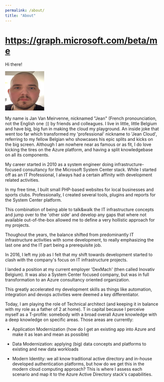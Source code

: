 ```yaml
---
permalink: /about/
title: "About"
---
```

# https://graph.microsoft.com/beta/me

Hi there!

<img src="/assets/images/1.png" width="128px" height="128px" />

My name is Jan Van Meirvenne, nicknamed "Jean" (French pronounciation, not the English one :)) by friends and colleagues. I live in little, little Belgium and have big, big fun in making the cloud my playground. An inside joke that went too far which transformed my 'professional' nickname to 'Jean Cloud', referring to my fellow Belgian who showcases his epic splits and kicks on the big screen. Although I am nowhere near as famous or as fit, I do love kicking the tires on the Azure platform, and having a split knowledgebase on all its components.

My career started in 2010 as a system engineer doing infrastructure-focused consultancy for the Microsoft System Center stack. While I started off as an IT Professional, I always had a certain affinity with development related activities.

In my free time, I built small PHP-based websites for local businesses and sports clubs. Professionally, I created several tools, plugins and reports for the System Center platform.

This combination of being able to talk&walk the IT infrastructure concepts and jump over to the 'other side' and develop any gaps that where not available out-of-the-box allowed me to define a very hollistic approach for my projects.

Thoughout the years, the balance shifted from predominantly IT infrastructure activities with some development, to really emphasizing the last one and the IT part being a prerequisite job.

In 2016, I left my job as I felt that my shift towards development started to clash with the company's focus on IT infrastructure projects.

I landed a position at my current employer 'DexMach' (then called Inovativ Belgium). It was also a System Center focused company, but was in full transformation to an Azure consultancy oriented organization.

This greatly accelerated my development skills as things like automation, integration and devops activities were deemed a key differentiator.

Today, I am playing the role of Technical architect (and keeping it in balance with my role as a father of 2 at home). T in capital because I perceive myself as a T-profile: somebody with a broad overall Azure knowledge with a deep knowledge on specific areas. Those areas are currently:

* Application Modernization (how do I get an existing app into Azure and make it as lean and mean as possible)

* Data Modernization: applying (big) data concepts and platforms to existing and new data workloads

* Modern Identity: we all know traditional active directory and in-house developed authentication platforms, but how do we get this in the modern cloud computing approach? This is where I assess each scenario and map it to the Azure Active Directory stack's capabilities.





